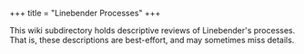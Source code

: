 +++
title = "Linebender Processes"
+++

This wiki subdirectory holds descriptive reviews of Linebender's processes.
That is, these descriptions are best-effort, and may sometimes miss details.
